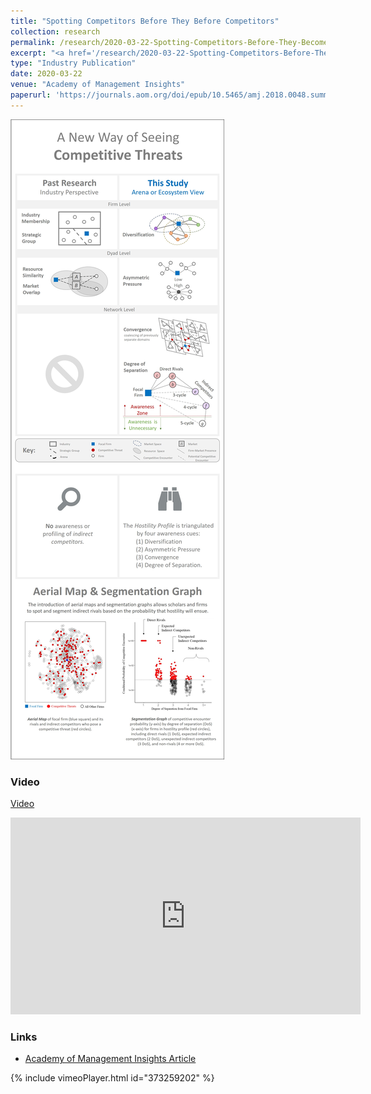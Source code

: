 ```yaml
---
title: "Spotting Competitors Before They Before Competitors"
collection: research
permalink: /research/2020-03-22-Spotting-Competitors-Before-They-Become-Competitors
excerpt: "<a href='/research/2020-03-22-Spotting-Competitors-Before-They-Become-Competitors'><img src='/images/AOM_Insights_2020_wide_thumbnail_jpg.jpg' style='max-height:155px;'></a><br/><br/> The advent of the automobile blindsided railroad companies. A century later, automakers weren’t expecting to compete with IT and battery companies. How can organizations spot future competitors before they become rivals?"
type: "Industry Publication"
date: 2020-03-22
venue: "Academy of Management Insights"
paperurl: 'https://journals.aom.org/doi/epub/10.5465/amj.2018.0048.summary'
---
```


<img src='/images/AOM_Insights_2020_jpg.jpg'>

### Video

[Video](https://youtube.be/enjhlnqaXOE "Spotting Competitors Before They Become Competitors") 

<iframe src="https://vimeo.com/373259202" 
    width="560" 
    height="315"
    frameborder="0" 
    allowfullscreen>
</iframe>

### Links
* [Academy of Management Insights Article](https://journals.aom.org/doi/epub/10.5465/amj.2018.0048.summary)


{% include vimeoPlayer.html id="373259202" %}
